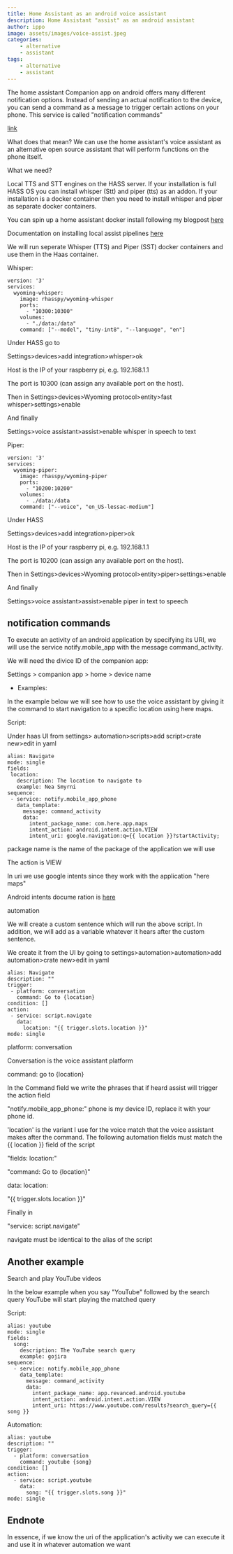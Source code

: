 ```yaml
---
title: Home Assistant as an android voice assistant
description: Home Assistant "assist" as an android assistant
author: ippo
image: assets/images/voice-assist.jpeg
categories:
    - alternative
    - assistant 
tags:
    - alternative
    - assistant 
---
```


The home assistant Companion app on android offers many different notification options.
Instead of sending an actual notification to the device, you can send a command as a message to trigger certain actions on your phone.
This service is called "notification commands"

[link](companion.home-assistant.io/docs/notifications/notification-commands)

What does that mean?
We can use the home assistant's voice assistant as an alternative open source assistant that will perform functions on the phone itself.

What we need?

Local TTS and STT engines on the HASS server.
If your installation is full HASS OS you can install whisper (Stt) and piper (tts) as an addon.
If your installation is a docker container then you need to install whisper and piper as separate docker containers.

You can spin up a home assistant docker install following my blogpost [here](https://ippocratis.github.io/https://ippocratis.github.io/assistant/)

Documentation on installing local assist pipelines [here](https://www.home-assistant.io/voice_control/voice_remote_local_assistant/)

We will run seperate Whisper (TTS) and Piper (SST) docker containers and use them in the Haas container.

Whisper:

```
version: '3'
services:
  wyoming-whisper:
    image: rhasspy/wyoming-whisper
    ports:
      - "10300:10300"
    volumes:
      - "./data:/data"
    command: ["--model", "tiny-int8", "--language", "en"]
```

Under HASS go to

Settings>devices>add integration>whisper>ok

Host is the IP of your raspberry pi, e.g. 192.168.1.1

The port is 10300 (can assign any available port on the host).

Then in Settings>devices>Wyoming protocol>entity>fast whisper>settings>enable

And finally

Settings>voice assistant>assist>enable whisper in speech to text

Piper:
```
version: '3'
services:
  wyoming-piper:
    image: rhasspy/wyoming-piper
    ports:
      - "10200:10200"
    volumes:
      - ./data:/data
    command: ["--voice", "en_US-lessac-medium"]
```

Under HASS

Settings>devices>add integration>piper>ok

Host is the IP of your raspberry pi, e.g. 192.168.1.1

The port is 10200 (can assign any available port on the host).

Then in Settings>devices>Wyoming protocol>entity>piper>settings>enable

And finally

Settings>voice assistant>assist>enable piper in text to speech

## notification commands

To execute an activity of an android application by specifying its URI, we will use the service notify.mobile_app with the message command_activity.

We will need the divice ID of the companion app:

Settings > companion app > home > device name

- Examples:

In the example below we will see how to use the voice assistant by giving it the command to start navigation to a specific location using here maps.

Script:

Under haas UI from settings> automation>scripts>add script>crate new>edit in yaml

```
alias: Navigate
mode: single
fields:
 location:
   description: The location to navigate to
   example: Nea Smyrni
sequence:
 - service: notify.mobile_app_phone
   data_template:
     message: command_activity
     data:
       intent_package_name: com.here.app.maps
       intent_action: android.intent.action.VIEW
       intent_uri: google.navigation:q={{ location }}?startActivity;
```

package name is the name of the package of the application we will use

The action is VIEW

In uri we use google intents since they work with the application "here maps"

Android intents docume ration is [here](https://developer.android.com/guide/components/intents-common)

automation

We will create a custom sentence which will run the above script.
In addition, we will add as a variable whatever it hears after the custom sentence.

We create it from the UI by going to settings>automation>automation>add automation>crate new>edit in yaml

```
alias: Navigate
description: ""
trigger:
 - platform: conversation
   command: Go to {location}
condition: []
action:
 - service: script.navigate
   data:
     location: "{{ trigger.slots.location }}"
mode: single
```

platform: conversation

Conversation is the voice assistant platform

command: go to {location}

In the Command field we write the phrases that if heard assist will trigger the action field

"notify.mobile_app_phone:" phone is my device ID, replace it with your phone id.

'location' is the variant I use for the voice match that the voice assistant makes after the command. The following automation fields must match the {{ location }} field of the script

"fields: location:"

"command: Go to {location}"

data: location:

"{{ trigger.slots.location }}"

Finally in

"service: script.navigate"

navigate must be identical to the alias of the script

## Another example

Search and play YouTube videos

In the below example when you say "YouTube" followed by the search query YouTube will start playing the matched query  

Script:

```
alias: youtube
mode: single
fields:
  song:
    description: The YouTube search query
    example: gojira
sequence:
  - service: notify.mobile_app_phone
    data_template:
      message: command_activity
      data:
        intent_package_name: app.revanced.android.youtube
        intent_action: android.intent.action.VIEW
        intent_uri: https://www.youtube.com/results?search_query={{ song }}
```

Automation:

```
alias: youtube
description: ""
trigger:
  - platform: conversation
    command: youtube {song}
condition: []
action:
  - service: script.youtube
    data:
      song: "{{ trigger.slots.song }}"
mode: single
```

## Endnote
In essence, if we know the uri of the application's activity we can execute it and use it in whatever automation we want

